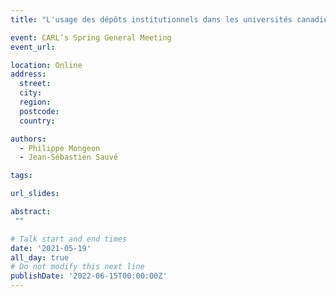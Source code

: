```yaml
---
title: "L'usage des dépôts institutionnels dans les universités canadiennes"

event: CARL’s Spring General Meeting
event_url: 

location: Online
address:
  street: 
  city: 
  region: 
  postcode: 
  country: 

authors:
  - Philippe Mongeon
  - Jean-Sébastien Sauvé

tags:

url_slides: 

abstract:
 ""

# Talk start and end times
date: '2021-05-19'
all_day: true
# Do not modify this next line
publishDate: '2022-06-15T00:00:00Z'
---
```

